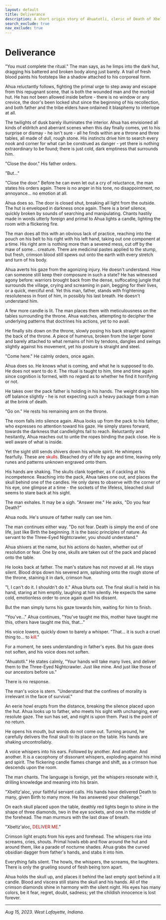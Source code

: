 ```yaml
---
layout: default
title: Deliverance
description: A short origin story of Ahuatotli, cleric of Death of Xbeltz'aloc.
search_exclude: true
nav_exclude: true
---
```


# Deliverance

"You must complete the ritual." The man says, as he limps into the dark hut, dragging his battered and broken body along just barely. A trail of fresh blood paints his footsteps like a shadow attached to his corporeal form.

Ahua reluctantly follows, fighting the primal urge to step away and escape from this repugnant scene, that is both the wounded man and the morbid hut. He has not been allowed inside before - there is no window or any crevice, the door's been locked shut since the beginning of his recollection, and both father and the tribe elders have ordained it blasphemy to interlope at all.

The twilights of dusk barely illuminates the interior. Ahua has envisioned all kinds of eldritch and aberrant scenes when this day finally comes, yet to his surprise or dismay - he isn't sure - all he finds within are a throne and three tables, all made of dull, rough stone. His instincts drive him to search every nook and corner for what can be construed as danger - yet there is nothing extraordinary to be found; there is just cold, dark emptiness that surrounds him.

"Close the door." His father orders.

"But..."

"Close the door." Before he can even let out a cry of reluctance, the man states his orders again. There is no anger in his tone, no disappointment, no annoyance... no emotion at all.

Ahua does so. The door is closed shut, breaking all light from the outside. The hut is enveloped in darkness once again. There is a brief silence, quickly broken by sounds of searching and manipulating. Chants hastily made in words utterly foreign and primal to Ahua lights a candle, lighting the room with a flickering fire.

The man does all this with an obvious lack of practice, reaching into the pouch on his belt to his right with his left hand, taking out one component at a time. His right arm is nothing more than a severed mess, cut off by the maw of some... creature. There are medicinal pastes applied to the stump, but fresh, crimson blood still spews out onto the earth with every stretch and turn of his body.

Ahua averts his gaze from the agonizing injury. He doesn't understand. How can someone still keep their composure in such a state? He has witnessed agony before: warriors brought back from the dense, suffocating jungle that surrounds the village, crying and screaming in pain, begging for their lives, or a quick, merciful end. Yet this man, father, stands with frightening resoluteness in front of him, in possibly his last breath. He doesn't understand him.

A few more candle is lit. The man places them with meticulousness on the tables surrounding the throne. Ahua watches, attempting to decipher the underlying patterns that doctrines his actions, yet to no avail.

He finally sits down on the throne, slowly posing his back straight against the back of the throne. A piece of humerus, broken from the larger bone and barely attached to what remains of him by tendons, dangles and swings slightly against his movement, yet his posture is straight and steel.

"Come here." He calmly orders, once again.

Ahua does so. He knows what is coming, and what he is supposed to do. He does not want to do it. The ritual is taught to him, time and time again since cognition is formed, with no regard as to whether he find it horrifying or not. 

He takes over the pack father is holding in his hands. The weight drags him off balance slightly - he is not expecting such a heavy package from a man at the brink of death.

"Go on." He rests his remaining arm on the throne.

The room falls into silence again. Ahua looks up from the pack to his father, who expresses no attention toward his gaze. He simply stares forward, towards the darkness that candlelights fail to reach. Reluctantly and hesitantly, Ahua reaches out to untie the ropes binding the pack close. He is well aware of what is inside.

Yet the sight still sends shivers down his whole spirit. He whimpers fearfully. These are <span style="color:#C00000">skulls</span>. Bleached dry of life by age and time, leaving only runes and patterns unknown engraved onto them.

His hands are shaking. The skulls clank together, as if cackling at his incompetence. Reaching into the pack, Ahua takes one out, and places the skull behind one of the candles. He only dares to observe with the corner of his eye, one glimpse at a time - the sockets of the lifeless, bleached skull seems to stare back at his sight.

The man exhales. It may be a sigh. "Answer me." He asks, "Do you fear Death?"

Ahua nods. He's unsure of father really can see him.

The man continues either way. "Do not fear. Death is simply the end of one life, just like Birth the beginning. It is the basic principles of nature. As servant to the Three-Eyed Nightcrawler, you should understand."

Ahua shivers at the name, but his actions do hasten, whether out of resolution or fear. One by one, skulls are taken out of the pack and placed onto the table.

He looks back at father. The man's stature has not moved at all. He stays silent. Blood drips down his severed arm, splashing onto the rough stone of the throne, staining it in dark, crimson hue.

"I, I can't do it. I shouldn't do it." Ahua blurts out. The final skull is held in his hand, staring at him emptily, laughing at him silently. He expects the same cold, emotionless order to once again quell his dissent.

But the man simply turns his gaze towards him, waiting for him to finish.

"You've..." Ahua continues, "You've taught me this, mother have taught me this, others have taught me this, that..." 

His voice lowers, quickly down to barely a whisper. "That... it is such a cruel thing to... to <span style="color:#C00000">kill</span>."

For a moment, he sees understanding in father's eyes. But his gaze does not soften, and his voice does not soften.

"Ahuatotli." He states calmly, "Your hands will take many lives, and deliver them to the Three-Eyed Nightcrawler. Just like mine. And just like those of our ancestors before us."

There is no response.

The man's voice is stern. "Understand that the confines of morality is irrelevant in the face of survival."

An eerie howl erupts from the distance, breaking the silence placed upon the hut. Ahua looks up to father, who meets his sight with unchanging, ever resolute gaze. The sun has set, and night is upon them. Past is the point of no return.

He opens his mouth, but words do not come out. Turning around, he carefully delivers the final skull to its place on the table. His hands are shaking uncontrollably.

A voice whispers into his ears. Followed by another. And another. And another. It is a cacophony of dissonant whispers, exploding against his mind and spirit. The flickering candle flames change and shift, as a crimson hue descends upon the room.

The man chants. The language is foreign, yet the whispers resonate with it, drilling knowledge and meaning into his brain.

"Xbeltz'aloc, your faithful servant calls. His hands have delivered Death to many, given Birth to many more. He has answered your challenge."

On each skull placed upon the table, deathly red lights begin to shine in the shape of three diamonds, two in the eye sockets, and one in the middle of the forehead. The man murmurs with the last draw of breath.

"Xbeltz'aloc, <span style="color:#C00000">DELIVER ME.</span>"

Crimson light erupts from his eyes and forehead. The whispers rise into screams, cries, shouts. Primal howls ebb and flow around the hut and around them, like a parade of nocturne shades. Ahua grabs the curved obsidian dagger from father's hands, and stabs it into him.

Everything falls silent. The howls, the whispers, the screams, the laughters. There is only the grueling sound of flesh being torn apart.

Ahua holds the skull up, and places it behind the last empty spot behind a lit candle. Blood and viscera still stains the skull and his hands. All of the crimson diamonds shine in harmony with the silent night. His eyes has many colors, be it fear, regret, doubt, sadness; yet the childish innocence is lost forever.

---

*Aug 15, 2023. West Lafayette, Indiana.*